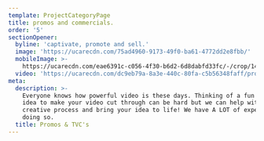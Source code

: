 ```yaml
---
template: ProjectCategoryPage
title: promos and commercials.
order: '5'
sectionOpener:
  byline: 'captivate, promote and sell.'
  image: 'https://ucarecdn.com/75ad4960-9173-49f0-ba61-4772dd2e8fbb/'
  mobileImage: >-
    https://ucarecdn.com/eae6391c-c056-4f30-b6d2-6d8dabfd33fc/-/crop/1440x1866/250,0/-/preview/
  video: 'https://ucarecdn.com/dc9eb79a-8a3e-440c-80fa-c5b56348faff/promos_video.mp4'
meta:
  description: >-
    Everyone knows how powerful video is these days. Thinking of a fun or edgy
    idea to make your video cut through can be hard but we can help with this
    creative process and bring your idea to life! We have A LOT of experience in
    doing so.
  title: Promos & TVC's
---
```


